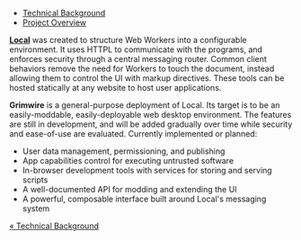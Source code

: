 <ul class="nav nav-pills">
    <li><a href="httpl://v1.pfraze.markdown.convert.app/?url=http://grimwire.com/grim/doc/background.md">Technical Background</a></li>
    <li class="active"><a href="httpl://v1.pfraze.markdown.convert.app/?url=http://grimwire.com/grim/doc/overview.md">Project Overview</a></li>
</ul>

<strong class="label"><a href="http://grimwire.com/local" target="_top" title="Local">Local</a></strong> was created to structure Web Workers into a configurable environment. It uses HTTPL to communicate with the programs, and enforces security through a central messaging router. Common client behaviors remove the need for Workers to touch the document, instead allowing them to control the UI with markup directives. These tools can be hosted statically at any website to host user applications.

<strong class="label">Grimwire</strong> is a general-purpose deployment of Local. Its target is to be an easily-moddable, easily-deployable web desktop environment. The features are still in development, and will be added gradually over time while security and ease-of-use are evaluated. Currently implemented or planned:

 - User data management, permissioning, and publishing
 - App capabilities control for executing untrusted software
 - In-browser development tools with services for storing and serving scripts
 - A well-documented API for modding and extending the UI
 - A powerful, composable interface built around Local's messaging system

<a href="httpl://v1.pfraze.markdown.convert.app/?url=http://grimwire.com/grim/doc/background.md">&laquo; Technical Background</a>